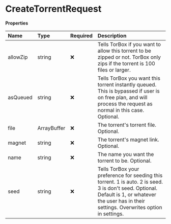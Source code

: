 # CreateTorrentRequest

**Properties**

| Name     | Type        | Required | Description                                                                                                                                                                                      |
| :------- | :---------- | :------- | :----------------------------------------------------------------------------------------------------------------------------------------------------------------------------------------------- |
| allowZip | string      | ❌       | Tells TorBox if you want to allow this torrent to be zipped or not. TorBox only zips if the torrent is 100 files or larger.                                                                      |
| asQueued | string      | ❌       | Tells TorBox you want this torrent instantly queued. This is bypassed if user is on free plan, and will process the request as normal in this case. Optional.                                    |
| file     | ArrayBuffer | ❌       | The torrent's torrent file. Optional.                                                                                                                                                            |
| magnet   | string      | ❌       | The torrent's magnet link. Optional.                                                                                                                                                             |
| name     | string      | ❌       | The name you want the torrent to be. Optional.                                                                                                                                                   |
| seed     | string      | ❌       | Tells TorBox your preference for seeding this torrent. 1 is auto. 2 is seed. 3 is don't seed. Optional. Default is 1, or whatever the user has in their settings. Overwrites option in settings. |
